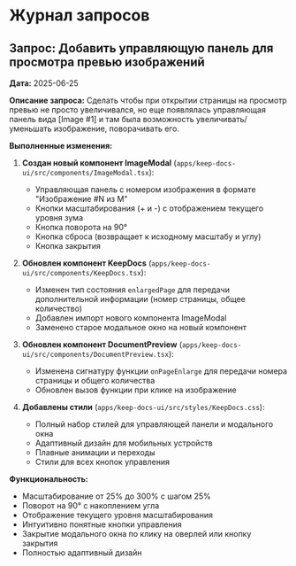 # Журнал запросов

## Запрос: Добавить управляющую панель для просмотра превью изображений

**Дата:** 2025-06-25

**Описание запроса:** Сделать чтобы при открытии страницы на просмотр превью не просто увеличивался, но еще появлялась управляющая панель вида [Image #1] и там была возможность увеличивать/уменьшать изображение, поворачивать его.

**Выполненные изменения:**

1. **Создан новый компонент ImageModal** (`apps/keep-docs-ui/src/components/ImageModal.tsx`):
   - Управляющая панель с номером изображения в формате "Изображение #N из M"
   - Кнопки масштабирования (+ и -) с отображением текущего уровня зума
   - Кнопка поворота на 90°
   - Кнопка сброса (возвращает к исходному масштабу и углу)
   - Кнопка закрытия

2. **Обновлен компонент KeepDocs** (`apps/keep-docs-ui/src/components/KeepDocs.tsx`):
   - Изменен тип состояния `enlargedPage` для передачи дополнительной информации (номер страницы, общее количество)
   - Добавлен импорт нового компонента ImageModal
   - Заменено старое модальное окно на новый компонент

3. **Обновлен компонент DocumentPreview** (`apps/keep-docs-ui/src/components/DocumentPreview.tsx`):
   - Изменена сигнатуру функции `onPageEnlarge` для передачи номера страницы и общего количества
   - Обновлен вызов функции при клике на изображение

4. **Добавлены стили** (`apps/keep-docs-ui/src/styles/KeepDocs.css`):
   - Полный набор стилей для управляющей панели и модального окна
   - Адаптивный дизайн для мобильных устройств
   - Плавные анимации и переходы
   - Стили для всех кнопок управления

**Функциональность:**
- Масштабирование от 25% до 300% с шагом 25%
- Поворот на 90° с накоплением угла
- Отображение текущего уровня масштабирования
- Интуитивно понятные кнопки управления
- Закрытие модального окна по клику на оверлей или кнопку закрытия
- Полностью адаптивный дизайн